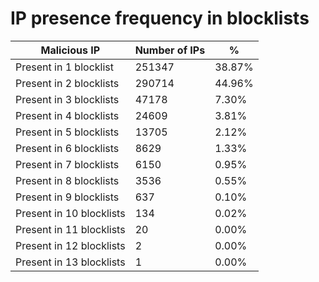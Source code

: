 # IP presence frequency in blocklists
| Malicious IP | Number of IPs | % |
|----|----|----|
| Present in 1 blocklist | 251347 | 38.87% |
| Present in 2 blocklists | 290714 | 44.96% |
| Present in 3 blocklists | 47178 | 7.30% |
| Present in 4 blocklists | 24609 | 3.81% |
| Present in 5 blocklists | 13705 | 2.12% |
| Present in 6 blocklists | 8629 | 1.33% |
| Present in 7 blocklists | 6150 | 0.95% |
| Present in 8 blocklists | 3536 | 0.55% |
| Present in 9 blocklists | 637 | 0.10% |
| Present in 10 blocklists | 134 | 0.02% |
| Present in 11 blocklists | 20 | 0.00% |
| Present in 12 blocklists | 2 | 0.00% |
| Present in 13 blocklists | 1 | 0.00% |
